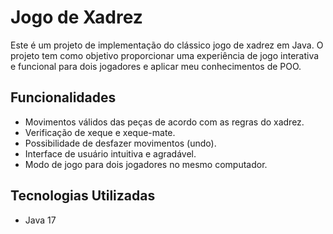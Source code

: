 # Jogo de Xadrez

Este é um projeto de implementação do clássico jogo de xadrez em Java. O projeto tem como objetivo proporcionar uma experiência de jogo interativa e funcional para dois jogadores e aplicar meu conhecimentos de POO.

## Funcionalidades

- Movimentos válidos das peças de acordo com as regras do xadrez.
- Verificação de xeque e xeque-mate.
- Possibilidade de desfazer movimentos (undo).
- Interface de usuário intuitiva e agradável.
- Modo de jogo para dois jogadores no mesmo computador.

## Tecnologias Utilizadas

- Java 17
